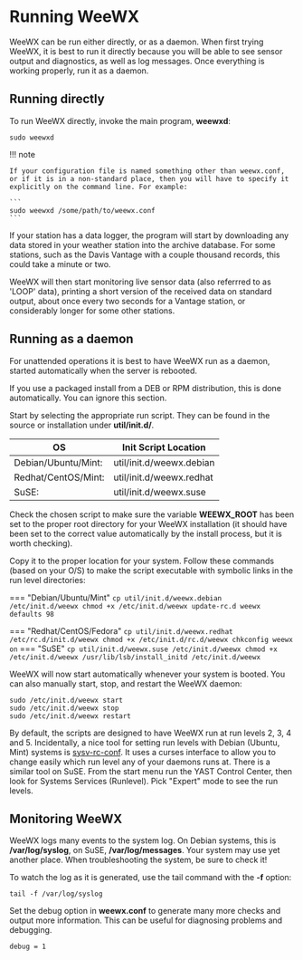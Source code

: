 # Running WeeWX
WeeWX can be run either directly, or as a daemon. When first trying WeeWX, it is best to run it directly because you will be able to see sensor output and diagnostics, as well as log messages. Once everything is working properly, run it as a daemon.

## Running directly
To run WeeWX directly, invoke the main program, **weewxd**:

```
sudo weewxd
```

!!! note
    
    If your configuration file is named something other than weewx.conf, or if it is in a non-standard place, then you will have to specify it explicitly on the command line. For example:

    ```
    sudo weewxd /some/path/to/weewx.conf
    ```

If your station has a data logger, the program will start by downloading any data stored in your weather station into the archive database. For some stations, such as the Davis Vantage with a couple thousand records, this could take a minute or two.

WeeWX will then start monitoring live sensor data (also referrred to as 'LOOP' data), printing a short version of the received data on standard output, about once every two seconds for a Vantage station, or considerably longer for some other stations.


## Running as a daemon
For unattended operations it is best to have WeeWX run as a daemon, started automatically when the server is rebooted.

If you use a packaged install from a DEB or RPM distribution, this is done automatically. You can ignore this section.

Start by selecting the appropriate run script. They can be found in the source or installation under **util/init.d/**.

| OS | Init Script Location |
| -- | -------------------- |
| Debian/Ubuntu/Mint: |	util/init.d/weewx.debian |
| Redhat/CentOS/Mint: |	util/init.d/weewx.redhat |
| SuSE: | util/init.d/weewx.suse |

Check the chosen script to make sure the variable **WEEWX_ROOT** has been set to the proper root directory for your WeeWX installation (it should have been set to the correct value automatically by the install process, but it is worth checking).

Copy it to the proper location for your system. Follow these commands (based on your O/S) to make the script executable with symbolic links in the run level directories:

=== "Debian/Ubuntu/Mint"
    ```
    cp util/init.d/weewx.debian /etc/init.d/weewx
    chmod +x /etc/init.d/weewx
    update-rc.d weewx defaults 98
    ```

=== "Redhat/CentOS/Fedora"
    ```
    cp util/init.d/weewx.redhat /etc/rc.d/init.d/weewx
    chmod +x /etc/init.d/rc.d/weewx
    chkconfig weewx on
    ```
=== "SuSE"
    ```
    cp util/init.d/weewx.suse /etc/init.d/weewx
    chmod +x /etc/init.d/weewx
    /usr/lib/lsb/install_initd /etc/init.d/weewx
    ```


WeeWX will now start automatically whenever your system is booted. You can also manually start, stop, and restart the WeeWX daemon:

```
sudo /etc/init.d/weewx start
sudo /etc/init.d/weewx stop
sudo /etc/init.d/weewx restart
```

By default, the scripts are designed to have WeeWX run at run levels 2, 3, 4 and 5. Incidentally, a nice tool for setting run levels with Debian (Ubuntu, Mint) systems is [sysv-rc-conf](http://sysv-rc-conf.sourceforge.net/). It uses a curses interface to allow you to change easily which run level any of your daemons runs at. There is a similar tool on SuSE. From the start menu run the YAST Control Center, then look for Systems Services (Runlevel). Pick "Expert" mode to see the run levels.

## Monitoring WeeWX
WeeWX logs many events to the system log. On Debian systems, this is **/var/log/syslog**, on SuSE, **/var/log/messages**. Your system may use yet another place. When troubleshooting the system, be sure to check it!

To watch the log as it is generated, use the tail command with the **-f** option:

```
tail -f /var/log/syslog
```

Set the debug option in **weewx.conf** to generate many more checks and output more information. This can be useful for diagnosing problems and debugging.

```
debug = 1
```